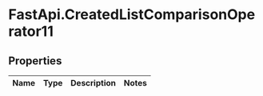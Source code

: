# FastApi.CreatedListComparisonOperator11

## Properties
Name | Type | Description | Notes
------------ | ------------- | ------------- | -------------
